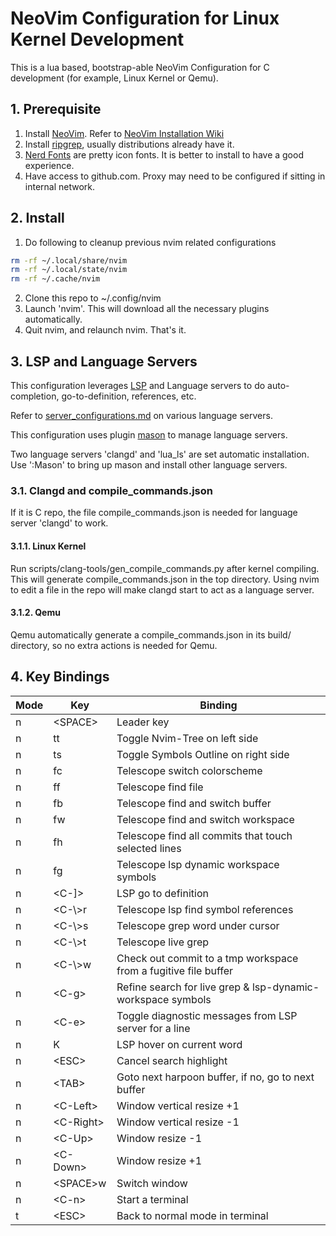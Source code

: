 # NeoVim Configuration for Linux Kernel Development

This is a lua based, bootstrap-able NeoVim Configuration for C development (for example, Linux Kernel or Qemu).

## 1. Prerequisite

1. Install [NeoVim](https://neovim.io/). Refer to [NeoVim Installation Wiki](https://github.com/neovim/neovim/blob/master/INSTALL.md)
2. Install [ripgrep](https://github.com/BurntSushi/ripgrep), usually distributions already have it.
3. [Nerd Fonts](https://github.com/ryanoasis/nerd-fonts) are pretty icon fonts. It is better to install to have a good experience.
4. Have access to github.com. Proxy may need to be configured if sitting in internal network.

## 2. Install

1. Do following to cleanup previous nvim related configurations
```bash
rm -rf ~/.local/share/nvim
rm -rf ~/.local/state/nvim
rm -rf ~/.cache/nvim
```
2. Clone this repo to ~/.config/nvim
3. Launch 'nvim'. This will download all the necessary plugins automatically.
4. Quit nvim, and relaunch nvim. That's it.

## 3. LSP and Language Servers

This configuration leverages [LSP](https://microsoft.github.io/language-server-protocol/) and Language servers to do auto-completion, go-to-definition, references, etc.

Refer to [server_configurations.md](https://github.com/neovim/nvim-lspconfig/blob/master/doc/server_configurations.md) on various language servers.

This configuration uses plugin [mason](https://github.com/williamboman/mason.nvim) to manage language servers.

Two language servers 'clangd' and 'lua_ls' are set automatic installation. Use ':Mason' to bring up mason and install other language servers.

### 3.1. Clangd and compile_commands.json

If it is C repo, the file compile_commands.json is needed for language server 'clangd' to work.

#### 3.1.1. Linux Kernel

Run scripts/clang-tools/gen_compile_commands.py after kernel compiling. This will generate compile_commands.json in the top directory.
Using nvim to edit a file in the repo will make clangd start to act as a language server.

#### 3.1.2. Qemu

Qemu automatically generate a compile_commands.json in its build/ directory, so no extra actions is needed for Qemu.

## 4. Key Bindings

| Mode | Key              | Binding                                                         |
| ---- | ---------------- | ----------------------------------------------------------------|
| n    | \<SPACE\>        | Leader key                                                      |
| n    | tt               | Toggle Nvim-Tree on left side                                   |
| n    | ts               | Toggle Symbols Outline on right side                            |
| n    | fc               | Telescope switch colorscheme                                    |
| n    | ff               | Telescope find file                                             |
| n    | fb               | Telescope find and switch buffer                                |
| n    | fw               | Telescope find and switch workspace                             |
| n    | fh               | Telescope find all commits that touch selected lines            |
| n    | fg               | Telescope lsp dynamic workspace symbols                         |
| n    | \<C-\]\>         | LSP go to definition                                            | 
| n    | \<C-\\\>r        | Telescope lsp find symbol references                            |
| n    | \<C-\\\>s        | Telescope grep word under cursor                                |
| n    | \<C-\\\>t        | Telescope live grep                                             |
| n    | \<C-\\\>w        | Check out commit to a tmp workspace from a fugitive file buffer |
| n    | \<C-g\>          | Refine search for live grep & lsp-dynamic-workspace symbols     |
| n    | \<C-e\>          | Toggle diagnostic messages from LSP server for a line           |
| n    | K                | LSP hover on current word                                       |
| n    | \<ESC\>          | Cancel search highlight                                         |
| n    | \<TAB\>          | Goto next harpoon buffer, if no, go to next buffer              |
| n    | \<C-Left\>       | Window vertical resize +1                                       |
| n    | \<C-Right\>      | Window vertical resize -1                                       |
| n    | \<C-Up\>         | Window resize -1                                                |
| n    | \<C-Down\>       | Window resize +1                                                |
| n    | \<SPACE\>w       | Switch window                                                   |
| n    | \<C-n\>          | Start a terminal                                                |
| t    | \<ESC\>          | Back to normal mode in terminal                                 |
